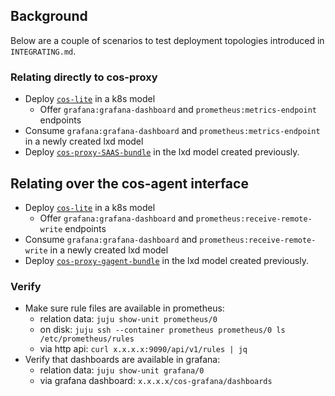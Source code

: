 ## Background
Below are a couple of scenarios to test deployment topologies introduced in `INTEGRATING.md`.


### Relating directly to cos-proxy
- Deploy [`cos-lite`](https://charmhub.io/topics/canonical-observability-stack) in a k8s model
  - Offer `grafana:grafana-dashboard` and `prometheus:metrics-endpoint` endpoints
- Consume `grafana:grafana-dashboard` and `prometheus:metrics-endpoint` in a newly created lxd model 
- Deploy [`cos-proxy-SAAS-bundle`](cos-proxy-SAAS-bundle.yaml) in the lxd model created previously.

## Relating over the cos-agent interface
- Deploy [`cos-lite`](https://charmhub.io/topics/canonical-observability-stack) in a k8s model
  - Offer `grafana:grafana-dashboard` and `prometheus:receive-remote-write` endpoints
- Consume `grafana:grafana-dashboard` and `prometheus:receive-remote-write` in a newly created lxd model 
- Deploy [`cos-proxy-gagent-bundle`](cos-proxy-gagent-bundle.yaml) in the lxd model created previously.

### Verify
- Make sure rule files are available in prometheus:
  - relation data: `juju show-unit prometheus/0`
  - on disk: `juju ssh --container prometheus prometheus/0 ls /etc/prometheus/rules`
  - via http api: `curl x.x.x.x:9090/api/v1/rules | jq`
- Verify that dashboards are available in grafana:
  - relation data: `juju show-unit grafana/0`
  - via grafana dashboard: `x.x.x.x/cos-grafana/dashboards`
